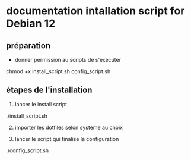# documentation intallation script for Debian 12

## préparation

- donner permission au scripts de s'executer

chmod +x install_script.sh  config_script.sh

## étapes de l'installation

1) lancer le install script

./install_script.sh

2) importer les dotfiles selon système au choix

3) lancer le script qui finalise la configuration

./config_script.sh

